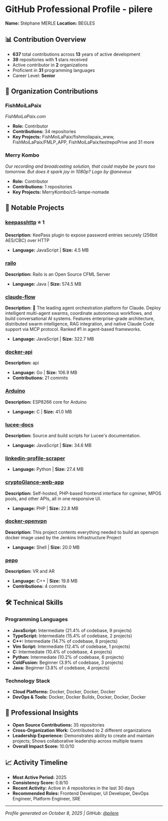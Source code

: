 # GitHub Professional Profile - pilere

**Name:** Stéphane MERLE
**Location:** BEGLES

## 📊 Contribution Overview

- **637** total contributions across **13** years of active development
- **39** repositories with **1** stars received
- Active contributor in **2** organizations
- Proficient in **31** programming languages
- Career Level: **Senior**

## 🏢 Organization Contributions

### FishMoiLaPaix
*FishMoiLaPaix.com*

- **Role:** Contributor
- **Contributions:** 34 repositories
- **Key Projects:** FishMoiLaPaix/fishmoilapaix_www, FishMoiLaPaix/FMLP_APP, FishMoiLaPaix/testrepoPrive and 31 more

### Merry Kombo
*Our recording and broadcasting solution, that could maybe be yours too tomorrow. But does it spark joy in 1080p? Logo by @aneveux*

- **Role:** Contributor
- **Contributions:** 1 repositories
- **Key Projects:** MerryKombo/c5-lampe-nomade

## 💼 Notable Projects

### [keepasshttp](https://github.com/pilere/keepasshttp) ⭐ 1
**Description:** KeePass plugin to expose password entries securely (256bit AES/CBC) over HTTP

- **Language:** JavaScript | **Size:** 4.5 MB

### [railo](https://github.com/pilere/railo)
**Description:** Railo is an Open Source CFML Server

- **Language:** Java | **Size:** 574.5 MB

### [claude-flow](https://github.com/pilere/claude-flow)
**Description:** 🌊 The leading agent orchestration platform for Claude. Deploy intelligent multi-agent swarms, coordinate autonomous workflows, and build conversational AI systems. Features    enterprise-grade architecture, distributed swarm intelligence, RAG integration, and native Claude Code support via MCP protocol. Ranked #1 in agent-based frameworks.

- **Language:** JavaScript | **Size:** 322.7 MB

### [docker-api](https://github.com/FishMoiLaPaix/docker-api)
**Description:** api

- **Language:** Go | **Size:** 106.9 MB
- **Contributions:** 21 commits

### [Arduino](https://github.com/pilere/Arduino)
**Description:** ESP8266 core for Arduino

- **Language:** C | **Size:** 41.0 MB

### [lucee-docs](https://github.com/pilere/lucee-docs)
**Description:** Source and build scripts for Lucee's documentation.

- **Language:** JavaScript | **Size:** 34.6 MB

### [linkedin-profile-scraper](https://github.com/gounthar/linkedin-profile-scraper)
- **Language:** Python | **Size:** 27.4 MB

### [cryptoGlance-web-app](https://github.com/pilere/cryptoGlance-web-app)
**Description:** Self-hosted, PHP-based frontend interface for cgminer, MPOS pools, and other APIs, all in one responsive UI.

- **Language:** PHP | **Size:** 22.8 MB

### [docker-openvpn](https://github.com/pilere/docker-openvpn)
**Description:** This project contents everything needed to build an openvpn docker image used by the Jenkins Infrastructure Project

- **Language:** Shell | **Size:** 20.0 MB

### [pepo](https://github.com/FishMoiLaPaix/pepo)
**Description:** VR and AR

- **Language:** C++ | **Size:** 19.8 MB
- **Contributions:** 4 commits

## 🛠 Technical Skills

### Programming Languages
- **JavaScript:** Intermediate (21.4% of codebase, 9 projects)
- **TypeScript:** Intermediate (15.4% of codebase, 2 projects)
- **C++:** Intermediate (14.7% of codebase, 8 projects)
- **Vim Script:** Intermediate (12.4% of codebase, 1 projects)
- **C:** Intermediate (10.4% of codebase, 4 projects)
- **Python:** Intermediate (10.2% of codebase, 6 projects)
- **ColdFusion:** Beginner (3.9% of codebase, 3 projects)
- **Java:** Beginner (3.8% of codebase, 4 projects)

### Technology Stack
- **Cloud Platforms:** Docker, Docker, Docker, Docker
- **DevOps & Tools:** Docker, Docker Buildx, Docker, Docker, Docker

## 🤝 Professional Insights

- **Open Source Contributions:** 35 repositories
- **Cross-Organization Work:** Contributed to 2 different organizations
- **Leadership Experience:** Demonstrates ability to create and maintain projects; Shows collaborative leadership across multiple teams
- **Overall Impact Score:** 10.0/10

## 📈 Activity Timeline

- **Most Active Period:** 2025
- **Consistency Score:** 0.8/10
- **Recent Activity:** Active in 4 repositories in the last 30 days
- **Recommended Roles:** Frontend Developer, UI Developer, DevOps Engineer, Platform Engineer, SRE

---
*Profile generated on October 8, 2025 | GitHub: [@pilere](https://github.com/pilere)*
